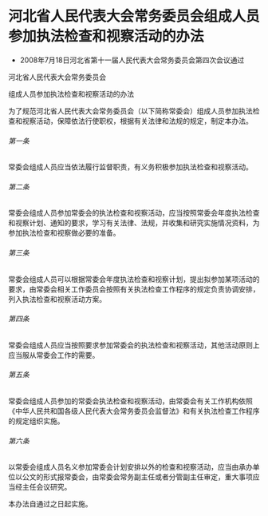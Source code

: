 # 河北省人民代表大会常务委员会组成人员参加执法检查和视察活动的办法

- 2008年7月18日河北省第十一届人民代表大会常务委员会第四次会议通过

<!-- INFO END -->

河北省人民代表大会常务委员会

组成人员参加执法检查和视察活动的办法

为了规范河北省人民代表大会常务委员会（以下简称常委会）组成人员参加执法检查和视察活动，保障依法行使职权，根据有关法律和法规的规定，制定本办法。

###### 第一条

常委会组成人员应当依法履行监督职责，有义务积极参加执法检查和视察活动。

###### 第二条

常委会组成人员参加常委会的执法检查和视察活动，应当按照常委会年度执法检查和视察计划、通知的要求，学习有关法律、法规，并收集和研究实施情况资料，为参加执法检查和视察做必要的准备。

###### 第三条

常委会组成人员可以根据常委会年度执法检查和视察计划，提出拟参加某项活动的要求，由常委会相关工作委员会按照有关执法检查工作程序的规定负责协调安排，列入执法检查和视察活动方案。

###### 第四条

常委会组成人员应当按照要求参加常委会的执法检查和视察活动，其他活动原则上应当服从常委会工作的需要。

###### 第五条

常委会组成人员参加的常委会执法检查和视察活动，由常委会有关工作机构依照《中华人民共和国各级人民代表大会常务委员会监督法》和有关执法检查工作程序的规定组织实施。

###### 第六条

以常委会组成人员名义参加常委会计划安排以外的检查和视察活动，应当由承办单位以公文的形式报常委会，由常委会常务副主任或者分管副主任审定，重大事项应当经主任会议研究。

本办法自通过之日起实施。

